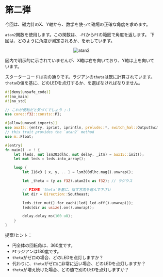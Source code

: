 <!-- # Take 2 -->

# 第二弾

<!-- 
This time, we'll use math to get the precise angle that the magnetic field forms with the X and Y
axes of the magnetometer.
 -->

今回は、磁力計のX、Y軸から、数学を使って磁場の正確な角度を求めます。

<!-- 
We'll use the `atan2` function. This function returns an angle in the `-PI` to `PI` range. The
graphic below shows how this angle is measured:
 -->

`atan2`関数を使用します。この関数は、`-PI`から`PI`の範囲で角度を返します。
下図は、どのように角度が測定されるか、を示しています。

<p align="center">
<img class="white_bg" title="atan2" src="https://upload.wikimedia.org/wikipedia/commons/0/03/Atan2_60.svg">
</p>

<!-- 
Although not explicitly shown in this graph the X axis points to the right and the Y axis points up.
 -->

図内で明示的に示されていませんが、X軸は右を向いており、Y軸は上を向いています。

<!-- 
Here's the starter code. `theta`, in radians, has already been computed. You need to pick which LED
to turn on based on the value of `theta`.
 -->

スターターコードは次の通りです。ラジアンの`theta`は既に計算されています。
`theta`の値を基に、どのLEDを点灯するか、を選ばなければなりません。

``` rust
#![deny(unsafe_code)]
#![no_main]
#![no_std]

// これが便利だと気づくでしょう ;-)
use core::f32::consts::PI;

#[allow(unused_imports)]
use aux15::{entry, iprint, iprintln, prelude::*, switch_hal::OutputSwitch, Direction, I16x3};
// this trait provides the `atan2` method
use m::Float;

#[entry]
fn main() -> ! {
    let (leds, mut lsm303dlhc, mut delay, _itm) = aux15::init();
    let mut leds = leds.into_array();

    loop {
        let I16x3 { x, y, .. } = lsm303dlhc.mag().unwrap();

        let _theta = (y as f32).atan2(x as f32); // ラジウス

        // FIXME `theta`を基に、指す方向を選んで下さい
        let dir = Direction::Southeast;

        leds.iter_mut().for_each(|led| led.off().unwrap());
        leds[dir as usize].on().unwrap();

        delay.delay_ms(100_u8);
    }
}
```

<!-- Suggestions/tips: -->

提案/ヒント：

<!-- 
- A whole circle rotation equals 360 degrees.
- `PI` radians is equivalent to 180 degrees.
- If `theta` was zero, what LED would you turn on?
- If `theta` was, instead, very close to zero, what LED would you turn on?
- If `theta` kept increasing, at what value would you turn on a different LED?
 -->

- 円全体の回転角は、360度です。
- `PI`ラジアンは180度です。
- `theta`がゼロの場合、どのLEDを点灯しますか？
- 代わりに、`theta`がゼロに非常に近い場合、どのLEDを点灯しますか？
- `theta`が増え続けた場合、どの値で別のLEDを点灯しますか？
